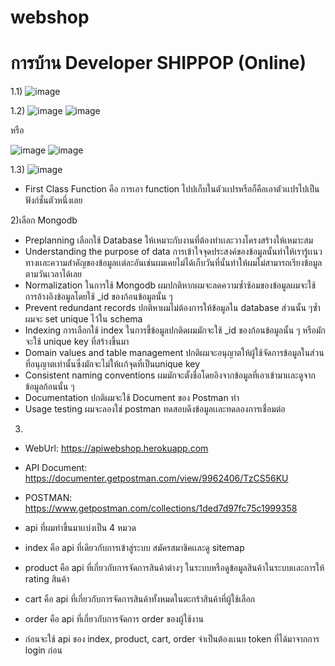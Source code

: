 # webshop
# การบ้าน Developer SHIPPOP (Online)

1.1) 
![image](https://user-images.githubusercontent.com/31690912/113841019-828eb080-97bb-11eb-8b78-4ea7852e7fbb.png)

1.2) 
![image](https://user-images.githubusercontent.com/31690912/113842265-b3bbb080-97bc-11eb-9da8-d09fbe96c6d5.png)
![image](https://user-images.githubusercontent.com/31690912/113842436-dcdc4100-97bc-11eb-9cad-b915935e66f9.png)

หรือ

![image](https://user-images.githubusercontent.com/31690912/113842842-4bb99a00-97bd-11eb-8e4f-e5f9a9257999.png)
![image](https://user-images.githubusercontent.com/31690912/113842876-55db9880-97bd-11eb-8f2b-90613c352058.png)


1.3)
![image](https://user-images.githubusercontent.com/31690912/113843553-def2cf80-97bd-11eb-86d3-7cd692887e59.png)
- First Class Function คือ การเอา function ไปปเก็บในตัวเเปรหรือก็คือเอาตัวเเปรไปเป็นฟังก์ชั่นตัวหนึ่งเลย



2)เลือก Mongodb
- Preplanning
เลือกใช้ Database ให้เหมาะกับงานที่ต้องทำเเละวางโครงสร้างให้เหมาะสม
- Understanding the purpose of data
การเข้าใจจุดประสงค์ของข้อมูลนั้นทำให้เรารู้เเนวทางเเละความสำคัญของข้อมูลเเต่ละอันเช่นผมเคยไม่ได้เก็บวันที่นั้นทำให้ผมไม่สามารถเรียงข้อมูลตามวันเวลาได้เลย
- Normalization
ในการใช้ Mongodb ผมปกติหากผมจะลดความซ้ำซ้อมของข้อมูลผมจะใช้การอ้างอิงข้อมูลโดยใช้ _id ของก้อนข้อมูลนั้น ๆ
- Prevent redundant records
ปกติหาผมไม่ต้องการให้ข้อมูลใน database ส่วนนั้น ๆซ้ำผมจะ set unique ไว้ใน schema
- Indexing
การเลือกใช้ index ในการชี้ข้อมูลปกติดผมมักจะใช้ _id ของก้อนข้อมูลนั้น ๆ หรือมักจะใช้ 
unique key ที่สร้างขึ้นมา
- Domain values and table management
ปกติผมจะอนุญาตให้ผู้ใช้จัดการข้อมูลในส่วนที่อนุญาตเท่านั้นซึ่งมักจะไม่ให้เเก้จุดที่เป็นunique key 
- Consistent naming conventions
ผมมักจะตั้งชื่อโดยอิงจากข้อมูลที่เอาเข้ามาเเละดูจากข้อมูลก้อนนั้น ๆ
- Documentation
ปกติผมจะใช้  Document ของ Postman ทำ 
- Usage testing
ผมจะลองใช่ postman ทดสอบดึงข้อมูลเเละทดลองการเชื่อมต่อ



3)
- WebUrl: https://apiwebshop.herokuapp.com

- API Document: https://documenter.getpostman.com/view/9962406/TzCS56KU 

- POSTMAN: https://www.getpostman.com/collections/1ded7d97fc75c1999358

- api ที่ผมทำขึ้นมาเเบ่งเป็น 4 หมวด

- index คือ api ที่เดียวกับการเข้าสู่ระบบ สมัครสมาชิคเเละดู sitemap
- product คือ api ที่เกี่ยวกับการจัดการสินค้าต่างๆ ในระบบหรือดูข้อมูลสินค้าในระบบเเละการให้ rating สินค้า
- cart คือ api ที่เกี่ยวกับการจัดการสินค้าทั้งหมดในตะกร้าสินค้าที่ผู้ใช้เลือก
- order คือ api ที่เกี่ยวกับการจัดการ order ของผู้ใช้งาน
- ก่อนจะใช้ api ของ index, product, cart, order จำเป็นต้องเเนบ token ที่ได้มาจากการ login ก่อน
